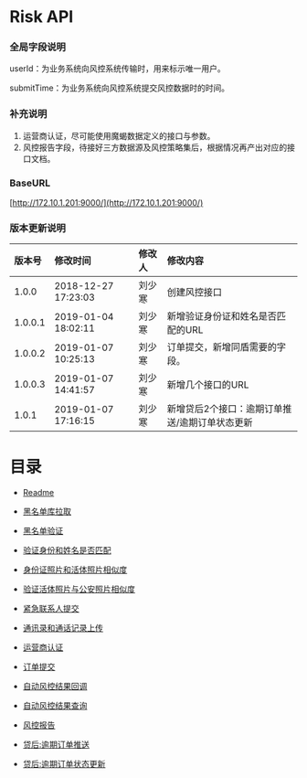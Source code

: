 # Risk API

### 全局字段说明

userId：为业务系统向风控系统传输时，用来标示唯一用户。

submitTime：为业务系统向风控系统提交风控数据时的时间。

### 补充说明

1. 运营商认证，尽可能使用魔蝎数据定义的接口与参数。
2. 风控报告字段，待接好三方数据源及风控策略集后，根据情况再产出对应的接口文档。

### BaseURL

[http://172.10.1.201:9000/](http://172.10.1.201:9000/)

### 版本更新说明

| 版本号 | 修改时间 | 修改人 | 修改内容 |
| :--- | :--- | :--- | :--- |
| 1.0.0 | 2018-12-27 17:23:03 | 刘少寒 | 创建风控接口 |
| 1.0.0.1 | 2019-01-04 18:02:11 | 刘少寒 | 新增验证身份证和姓名是否匹配的URL |
| 1.0.0.2 | 2019-01-07 10:25:13 | 刘少寒 | 订单提交，新增同盾需要的字段。 |
| 1.0.0.3 | 2019-01-07 14:41:57 | 刘少寒 | 新增几个接口的URL |
| 1.0.1 | 2019-01-07 17:16:15 | 刘少寒 | 新增贷后2个接口：逾期订单推送/逾期订单状态更新 |

# 目录

* [Readme](/README.md)

* [黑名单库拉取](/黑名单库拉取.md)

* [黑名单验证](/黑名单验证.md)

* [验证身份和姓名是否匹配](/验证身份证号和姓名是否匹配.md)

* [身份证照片和活体照片相似度](/身份证照片和活体截图照片相似度.md)

* [验证活体照片与公安照片相似度](/验证活体截图照片与公安照片相似度.md)

* [紧急联系人提交](/紧急联系人提交.md)

* [通讯录和通话记录上传](/通讯录和通话记录上传.md)

* [运营商认证](/运营商认证.md)

* [订单提交](/订单提交.md)

* [自动风控结果回调](//自动风控结果回调.md)

* [自动风控结果查询](/自动风控结果查询.md)

* [风控报告](/风控报告.md)

* [贷后:逾期订单推送](/贷后:逾期订单推送.md)

* [贷后:逾期订单状态更新](/贷后:逾期订单状态更新.md)



